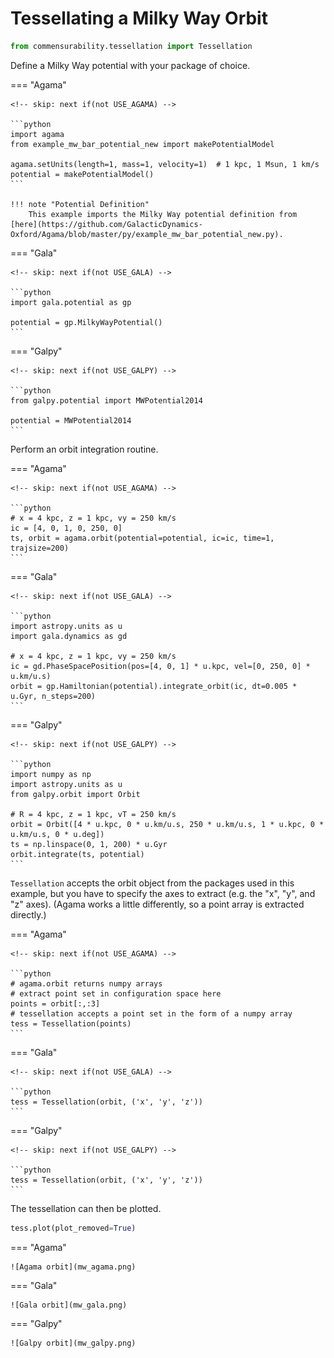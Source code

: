 <!-- invisible-code-block: python
try:
    import agama
    AGAMA_AVAILABLE = True
except ModuleNotFoundError:
    AGAMA_AVAILABLE = False

try:
    import gala
    GALA_AVAILABLE = True
except ModuleNotFoundError:
    GALA_AVAILABLE = False

try:
    import galpy
    GALPY_AVAILABLE = True
except ModuleNotFoundError:
    GALPY_AVAILABLE = False

# NOTE: agama potential is not defined in scope, skip even if agama is available
AGAMA_AVAILABLE = False

# guarantee that exactly one is used
USE_AGAMA = AGAMA_AVAILABLE
USE_GALA = not AGAMA_AVAILABLE and GALA_AVAILABLE
USE_GALPY = not AGAMA_AVAILABLE and not GALA_AVAILABLE and GALPY_AVAILABLE
RUN = USE_AGAMA or USE_GALA or USE_GALPY
-->

# Tessellating a Milky Way Orbit

```python
from commensurability.tessellation import Tessellation
```

Define a Milky Way potential with your package of choice.

=== "Agama"

    <!-- skip: next if(not USE_AGAMA) -->

    ```python
    import agama
    from example_mw_bar_potential_new import makePotentialModel

    agama.setUnits(length=1, mass=1, velocity=1)  # 1 kpc, 1 Msun, 1 km/s
    potential = makePotentialModel()
    ```

    !!! note "Potential Definition"
        This example imports the Milky Way potential definition from [here](https://github.com/GalacticDynamics-Oxford/Agama/blob/master/py/example_mw_bar_potential_new.py).

=== "Gala"

    <!-- skip: next if(not USE_GALA) -->

    ```python
    import gala.potential as gp

    potential = gp.MilkyWayPotential()
    ```

=== "Galpy"

    <!-- skip: next if(not USE_GALPY) -->

    ```python
    from galpy.potential import MWPotential2014

    potential = MWPotential2014
    ```

Perform an orbit integration routine.

=== "Agama"

    <!-- skip: next if(not USE_AGAMA) -->

    ```python
    # x = 4 kpc, z = 1 kpc, vy = 250 km/s
    ic = [4, 0, 1, 0, 250, 0]
    ts, orbit = agama.orbit(potential=potential, ic=ic, time=1, trajsize=200)
    ```

=== "Gala"

    <!-- skip: next if(not USE_GALA) -->

    ```python
    import astropy.units as u
    import gala.dynamics as gd

    # x = 4 kpc, z = 1 kpc, vy = 250 km/s
    ic = gd.PhaseSpacePosition(pos=[4, 0, 1] * u.kpc, vel=[0, 250, 0] * u.km/u.s)
    orbit = gp.Hamiltonian(potential).integrate_orbit(ic, dt=0.005 * u.Gyr, n_steps=200)
    ```

=== "Galpy"

    <!-- skip: next if(not USE_GALPY) -->

    ```python
    import numpy as np
    import astropy.units as u
    from galpy.orbit import Orbit

    # R = 4 kpc, z = 1 kpc, vT = 250 km/s
    orbit = Orbit([4 * u.kpc, 0 * u.km/u.s, 250 * u.km/u.s, 1 * u.kpc, 0 * u.km/u.s, 0 * u.deg])
    ts = np.linspace(0, 1, 200) * u.Gyr
    orbit.integrate(ts, potential)
    ```


`Tessellation` accepts the orbit object from the packages used in this example, but you have to specify the axes to extract (e.g. the "x", "y", and "z" axes).
(Agama works a little differently, so a point array is extracted directly.)

=== "Agama"

    <!-- skip: next if(not USE_AGAMA) -->

    ```python
    # agama.orbit returns numpy arrays
    # extract point set in configuration space here
    points = orbit[:,:3]
    # tessellation accepts a point set in the form of a numpy array
    tess = Tessellation(points)
    ```

=== "Gala"

    <!-- skip: next if(not USE_GALA) -->

    ```python
    tess = Tessellation(orbit, ('x', 'y', 'z'))
    ```

=== "Galpy"

    <!-- skip: next if(not USE_GALPY) -->

    ```python
    tess = Tessellation(orbit, ('x', 'y', 'z'))
    ```

The tessellation can then be plotted.

<!-- skip: next -->

```python
tess.plot(plot_removed=True)
```

=== "Agama"

    ![Agama orbit](mw_agama.png)

=== "Gala"

    ![Gala orbit](mw_gala.png)

=== "Galpy"

    ![Galpy orbit](mw_galpy.png)

